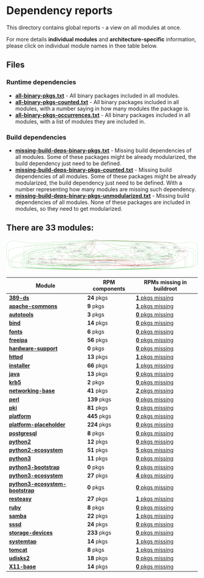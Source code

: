 # Dependency reports

This directory contains global reports - a view on all modules at once.

For more details **individual modules** and **architecture-specific** information, please click on individual module names in thee table below.

## Files

### Runtime dependencies

* [**all-binary-pkgs.txt**](all-binary-pkgs.txt) - All binary packages included in all modules.
* [**all-binary-pkgs-counted.txt**](all-binary-pkgs-counted.txt) - All binary packages included in all modules, with a number saying in how many modules the package is.
* [**all-binary-pkgs-occurrences.txt**](all-binary-pkgs-occurrences.txt) - All binary packages included in all modules, with a list of modules they are included in.

### Build dependencies

* [**missing-build-deps-binary-pkgs.txt**](missing-build-deps-binary-pkgs.txt) - Missing build dependencies of all modules. Some of these packages might be already modularized, the build dependency just need to be defined.
* [**missing-build-deps-binary-pkgs-counted.txt**](missing-build-deps-binary-pkgs-counted.txt) - Missing build dependencies of all modules. Some of these packages might be already modularized, the build dependency just need to be defined. With a number representing how many modules are missing such dependency.
* [**missing-build-deps-binary-pkgs-unmodularized.txt**](missing-build-deps-binary-pkgs-unmodularized.txt) - Missing build dependencies of all modules. None of these packages are included in modules, so they need to get modularized.

## There are 33 modules:
![module-deps](../img/module-deps.png)

| Module | RPM components | RPMs missing in buildroot |
|---|---|---|
| [**389-ds**](../modules/389-ds) | **24** pkgs | [**1** pkgs missing](../modules/389-ds/all/buildtime-binary-packages-short.txt) |
| [**apache-commons**](../modules/apache-commons) | **9** pkgs | [**1** pkgs missing](../modules/apache-commons/all/buildtime-binary-packages-short.txt) |
| [**autotools**](../modules/autotools) | **3** pkgs | [**0** pkgs missing](../modules/autotools/all/buildtime-binary-packages-short.txt) |
| [**bind**](../modules/bind) | **14** pkgs | [**0** pkgs missing](../modules/bind/all/buildtime-binary-packages-short.txt) |
| [**fonts**](../modules/fonts) | **6** pkgs | [**0** pkgs missing](../modules/fonts/all/buildtime-binary-packages-short.txt) |
| [**freeipa**](../modules/freeipa) | **56** pkgs | [**0** pkgs missing](../modules/freeipa/all/buildtime-binary-packages-short.txt) |
| [**hardware-support**](../modules/hardware-support) | **0** pkgs | [**0** pkgs missing](../modules/hardware-support/all/buildtime-binary-packages-short.txt) |
| [**httpd**](../modules/httpd) | **13** pkgs | [**1** pkgs missing](../modules/httpd/all/buildtime-binary-packages-short.txt) |
| [**installer**](../modules/installer) | **66** pkgs | [**1** pkgs missing](../modules/installer/all/buildtime-binary-packages-short.txt) |
| [**java**](../modules/java) | **13** pkgs | [**0** pkgs missing](../modules/java/all/buildtime-binary-packages-short.txt) |
| [**krb5**](../modules/krb5) | **2** pkgs | [**0** pkgs missing](../modules/krb5/all/buildtime-binary-packages-short.txt) |
| [**networking-base**](../modules/networking-base) | **41** pkgs | [**2** pkgs missing](../modules/networking-base/all/buildtime-binary-packages-short.txt) |
| [**perl**](../modules/perl) | **139** pkgs | [**0** pkgs missing](../modules/perl/all/buildtime-binary-packages-short.txt) |
| [**pki**](../modules/pki) | **81** pkgs | [**0** pkgs missing](../modules/pki/all/buildtime-binary-packages-short.txt) |
| [**platform**](../modules/platform) | **445** pkgs | [**0** pkgs missing](../modules/platform/all/buildtime-binary-packages-short.txt) |
| [**platform-placeholder**](../modules/platform-placeholder) | **224** pkgs | [**0** pkgs missing](../modules/platform-placeholder/all/buildtime-binary-packages-short.txt) |
| [**postgresql**](../modules/postgresql) | **8** pkgs | [**0** pkgs missing](../modules/postgresql/all/buildtime-binary-packages-short.txt) |
| [**python2**](../modules/python2) | **12** pkgs | [**0** pkgs missing](../modules/python2/all/buildtime-binary-packages-short.txt) |
| [**python2-ecosystem**](../modules/python2-ecosystem) | **51** pkgs | [**5** pkgs missing](../modules/python2-ecosystem/all/buildtime-binary-packages-short.txt) |
| [**python3**](../modules/python3) | **11** pkgs | [**0** pkgs missing](../modules/python3/all/buildtime-binary-packages-short.txt) |
| [**python3-bootstrap**](../modules/python3-bootstrap) | **0** pkgs | [**0** pkgs missing](../modules/python3-bootstrap/all/buildtime-binary-packages-short.txt) |
| [**python3-ecosystem**](../modules/python3-ecosystem) | **27** pkgs | [**4** pkgs missing](../modules/python3-ecosystem/all/buildtime-binary-packages-short.txt) |
| [**python3-ecosystem-bootstrap**](../modules/python3-ecosystem-bootstrap) | **0** pkgs | [**0** pkgs missing](../modules/python3-ecosystem-bootstrap/all/buildtime-binary-packages-short.txt) |
| [**resteasy**](../modules/resteasy) | **27** pkgs | [**1** pkgs missing](../modules/resteasy/all/buildtime-binary-packages-short.txt) |
| [**ruby**](../modules/ruby) | **8** pkgs | [**0** pkgs missing](../modules/ruby/all/buildtime-binary-packages-short.txt) |
| [**samba**](../modules/samba) | **22** pkgs | [**1** pkgs missing](../modules/samba/all/buildtime-binary-packages-short.txt) |
| [**sssd**](../modules/sssd) | **24** pkgs | [**0** pkgs missing](../modules/sssd/all/buildtime-binary-packages-short.txt) |
| [**storage-devices**](../modules/storage-devices) | **233** pkgs | [**0** pkgs missing](../modules/storage-devices/all/buildtime-binary-packages-short.txt) |
| [**systemtap**](../modules/systemtap) | **14** pkgs | [**1** pkgs missing](../modules/systemtap/all/buildtime-binary-packages-short.txt) |
| [**tomcat**](../modules/tomcat) | **8** pkgs | [**1** pkgs missing](../modules/tomcat/all/buildtime-binary-packages-short.txt) |
| [**udisks2**](../modules/udisks2) | **18** pkgs | [**0** pkgs missing](../modules/udisks2/all/buildtime-binary-packages-short.txt) |
| [**X11-base**](../modules/X11-base) | **14** pkgs | [**0** pkgs missing](../modules/X11-base/all/buildtime-binary-packages-short.txt) |
